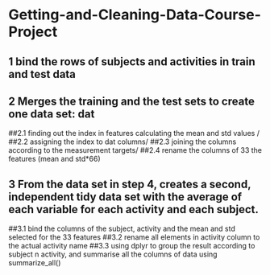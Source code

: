 # Getting-and-Cleaning-Data-Course-Project
## 1 bind the rows of subjects and activities in train and test data

## 2 Merges the training and the test sets to create one data set: dat
  ##2.1 finding out the index in features calculating the mean and std values /
  ##2.2 assigning the index to dat columns/
  ##2.3 joining the columns according to the measurement targets/
  ##2.4 rename the columns of 33 the features (mean and std*66)
  
## 3 From the data set in step 4, creates a second, independent tidy data set with the average of each variable for each activity and each subject.
  ##3.1 bind the columns of the subject, activity and the mean and std selected for the 33 features
  ##3.2 rename all elements in activity column to the actual activity name
  ##3.3 using dplyr to group the result according to subject n activity, and summarise all the columns of data using summarize_all() 
